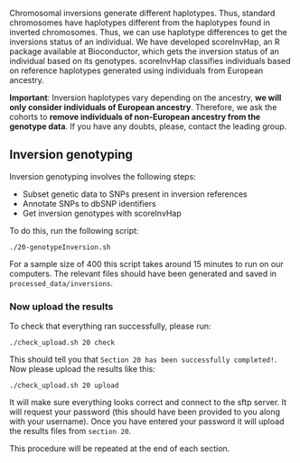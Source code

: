 Chromosomal inversions generate different haplotypes. Thus, standard chromosomes have haplotypes different from the haplotypes found in inverted chromosomes. Thus, we can use haplotype differences to get the inversions status of an individual. We have developed scoreInvHap, an R package available at Bioconductor, which gets the inversion status of an individual based on its genotypes. scoreInvHap classifies individuals based on reference haplotypes generated using individuals from European ancestry. 

**Important**: Inversion haplotypes vary depending on the ancestry, **we will only consider individuals of European ancestry**. Therefore, we ask the cohorts to **remove individuals of non-European ancestry from the genotype data**. If you have any doubts, please, contact the leading group. 

## Inversion genotyping
Inversion genotyping involves the following steps:

- Subset genetic data to SNPs present in inversion references
- Annotate SNPs to dbSNP identifiers
- Get inversion genotypes with scoreInvHap

To do this, run the following script:

    ./20-genotypeInversion.sh

For a sample size of 400 this script takes around 15 minutes to run on our computers. The relevant files should have been generated and saved in `processed_data/inversions`.


### Now upload the results

To check that everything ran successfully, please run:

```
./check_upload.sh 20 check
```

This should tell you that `Section 20 has been successfully completed!`. Now please upload the results like this:

```
./check_upload.sh 20 upload
```

It will make sure everything looks correct and connect to the sftp server. It will request your password (this should have been provided to you along with your username). Once you have entered your password it will upload the results files from `section 20`.

This procedure will be repeated at the end of each section.
